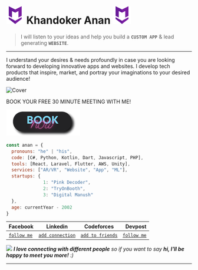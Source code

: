 # ![alt text][logo] Khandoker Anan ![alt text][logo]

[logo]: https://github.com/adam-p/markdown-here/raw/master/src/common/images/icon48.png "Logo Title Text 2"



> I will listen to your ideas and help you build a **`CUSTOM APP`** & lead generating **`WEBSITE`**.

---

I understand your desires & needs profoundly in case you are looking forward to developing innovative apps and websites. I develop tech products that inspire, market, and portray your imaginations to your desired audience!


![Cover][cover]

[cover]: https://khandokeranan.com/cover.png "Cover Page"


BOOK YOUR FREE 30 MINUTE MEETING WITH ME!


[![book Now][book]](https://calendly.com/khandokeranan/30free)

[book]: https://github.com/anwholesquare/anwholesquare/blob/main/book.png "BOOK NOW" 




```javascript
const anan = {
  pronouns: "he" | "his",
  code: [C#, Python, Kotlin, Dart, Javascript, PHP],
  tools: [React, Laravel, Flutter, AWS, Unity],
  services: ["AR/VR", "Website", "App", "ML"],
  startups: {
              1: "Pink Decoder",
              2: "TryOnBooth",
              3: "Digital Manush"
  },
  age: currentYear - 2002
}
```



| Facebook  | Linkedin  | Codeforces | Devpost |
| ------------- |:-------------:|:-------------:|-----:|
| [`follow me`](https://www.facebook.com/khandoker.anan/)  | [`add connection`](https://www.linkedin.com/in/khandokeranan/) |  [`add to friends`](https://codeforces.com/profile/anwholesquare) | [`follow me`](https://devpost.com/khandokeranan)

<img src="https://media.giphy.com/media/LnQjpWaON8nhr21vNW/giphy.gif" width="60"> <em><b>I love connecting with different people</b> so if you want to say <b>hi, I'll be happy to meet you more!</b> :)</em>

---


